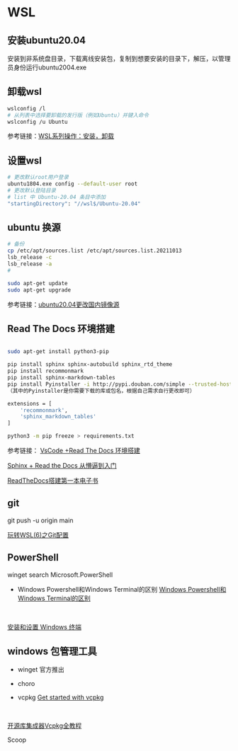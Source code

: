 
# WSL

## 安装ubuntu20.04

安装到非系统盘目录，下载离线安装包，复制到想要安装的目录下，解压，以管理员身份运行ubuntu2004.exe

## 卸载wsl

```sh
wslconfig /l
# 从列表中选择要卸载的发行版（例如Ubuntu）并键入命令
wslconfig /u Ubuntu
```
参考链接：[WSL系列操作：安装，卸载](https://blog.csdn.net/zhangpeterx/article/details/97616268
)


## 设置wsl
```sh
# 更改默认root用户登录
ubuntu1804.exe config --default-user root
# 更改默认登陆目录
# list 中 Ubuntu-20.04 条目中添加
"startingDirectory": "//wsl$/Ubuntu-20.04"
```

## ubuntu 换源

```sh
# 备份
cp /etc/apt/sources.list /etc/apt/sources.list.20211013
lsb_release -c
lsb_release -a
# 

sudo apt-get update
sudo apt-get upgrade

```
参考链接：[ubuntu20.04更改国内镜像源](https://blog.csdn.net/qq_33706673/article/details/106869016)


## Read The Docs 环境搭建

```sh

sudo apt-get install python3-pip

pip install sphinx sphinx-autobuild sphinx_rtd_theme
pip install recommonmark
pip install sphinx-markdown-tables
pip install Pyinstaller -i http://pypi.douban.com/simple --trusted-host pypi.douban.com
（其中的Pyinstaller是你需要下载的库或包名，根据自己需求自行更改即可）

extensions = [
    'recommonmark',
    'sphinx_markdown_tables'
]

python3 -m pip freeze > requirements.txt
```

参考链接：
[VsCode +Read The Docs 环境搭建](https://zhuanlan.zhihu.com/p/112919704)
<br>

[Sphinx + Read the Docs 从懵逼到入门](https://zhuanlan.zhihu.com/p/264647009)
<br>

[ReadTheDocs搭建第一本电子书](https://zhuanlan.zhihu.com/p/388640347)


## git

git push -u origin main

[玩转WSL(6)之Git配置](https://zhuanlan.zhihu.com/p/252505037)

## PowerShell

winget search Microsoft.PowerShell

- Windows Powershell和Windows Terminal的区别
[Windows Powershell和Windows Terminal的区别](https://blog.csdn.net/The_Time_Runner/article/details/106038222)
<br>

[安装和设置 Windows 终端](https://docs.microsoft.com/zh-cn/windows/terminal/get-started)


## windows 包管理工具

- winget 官方推出

- choro

- vcpkg
[Get started with vcpkg](https://vcpkg.io/en/getting-started.html)
<br>

[开源库集成器Vcpkg全教程](https://blog.csdn.net/cjmqas/article/details/79282847)


 Scoop 